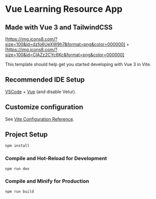 # Vue Learning Resource App

## Made with Vue 3 and TailwindCSS

[https://img.icons8.com/?size=100&id=dzfo6UeXW9h7&format=png&color=000000] + [https://img.icons8.com/?size=100&id=CIAZz2CYc6Kc&format=png&color=000000]

This template should help get you started developing with Vue 3 in Vite.

## Recommended IDE Setup

[VSCode](https://code.visualstudio.com/) + [Vue](https://marketplace.visualstudio.com/items?itemName=Vue.volar) (and disable Vetur).

## Customize configuration

See [Vite Configuration Reference](https://vite.dev/config/).

## Project Setup

```sh
npm install
```

### Compile and Hot-Reload for Development

```sh
npm run dev
```

### Compile and Minify for Production

```sh
npm run build
```
